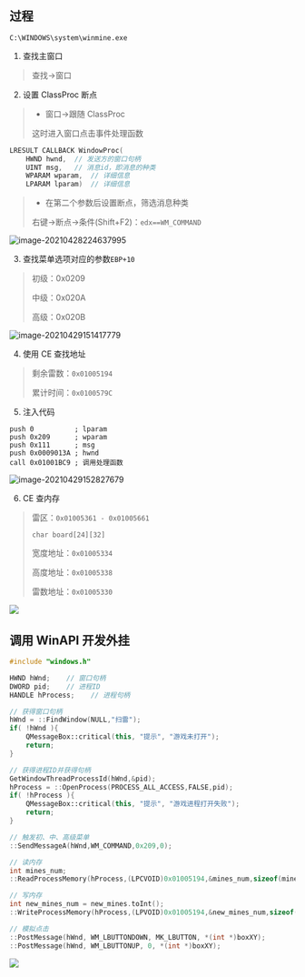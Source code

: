 <!--
title: 10-扫雷注入实例
sort:
-->

## 过程

`C:\WINDOWS\system\winmine.exe`

1. 查找主窗口

> 查找->窗口

2. 设置 ClassProc 断点

> - 窗口->跟随 ClassProc
>
> 这时进入窗口点击事件处理函数

```c
LRESULT CALLBACK WindowProc(
    HWND hwnd,	// 发送方的窗口句柄
    UINT msg,	// 消息id，即消息的种类
    WPARAM wparam,	// 详细信息
    LPARAM lparam)	// 详细信息
```

> - 在第二个参数后设置断点，筛选消息种类
>
> 右键->断点->条件(Shift+F2)：`edx==WM_COMMAND`

![image-20210428224637995](https://img-1257284600.cos.ap-beijing.myqcloud.com/2021/20210428224646.png)

3. 查找菜单选项对应的参数`EBP+10`

> 初级：0x0209
>
> 中级：0x020A
>
> 高级：0x020B

![image-20210429151417779](https://img-1257284600.cos.ap-beijing.myqcloud.com/2021/20210429151425.png)

4. 使用 CE 查找地址

> 剩余雷数：`0x01005194`
>
> 累计时间：`0x0100579C`

5. 注入代码

```assembly
push 0			; lparam
push 0x209		; wparam
push 0x111		; msg
push 0x0009013A	; hwnd
call 0x01001BC9	; 调用处理函数
```

![image-20210429152827679](https://img-1257284600.cos.ap-beijing.myqcloud.com/2021/20210429152858.png)

6. CE 查内存

> 雷区：`0x01005361 - 0x01005661`
>
> `char board[24][32]`
>
> 宽度地址：`0x01005334`
>
> 高度地址：`0x01005338`
>
> 雷数地址：`0x01005330`

![](https://img-1257284600.cos.ap-beijing.myqcloud.com/2021/20210504112952.png)

## 调用 WinAPI 开发外挂

```cpp
#include "windows.h"

HWND hWnd;    // 窗口句柄
DWORD pid;    // 进程ID
HANDLE hProcess;    // 进程句柄

// 获得窗口句柄
hWnd = ::FindWindow(NULL,"扫雷");
if( !hWnd ){
    QMessageBox::critical(this, "提示", "游戏未打开");
    return;
}

// 获得进程ID并获得句柄
GetWindowThreadProcessId(hWnd,&pid);
hProcess = ::OpenProcess(PROCESS_ALL_ACCESS,FALSE,pid);
if( !hProcess ){
    QMessageBox::critical(this, "提示", "游戏进程打开失败");
    return;
}

// 触发初、中、高级菜单
::SendMessageA(hWnd,WM_COMMAND,0x209,0);

// 读内存
int mines_num;
::ReadProcessMemory(hProcess,(LPCVOID)0x01005194,&mines_num,sizeof(mines_num),&pid);

// 写内存
int new_mines_num = new_mines.toInt();
::WriteProcessMemory(hProcess,(LPVOID)0x01005194,&new_mines_num,sizeof(new_mines_num),&pid);

// 模拟点击
::PostMessage(hWnd, WM_LBUTTONDOWN, MK_LBUTTON, *(int *)boxXY);
::PostMessage(hWnd, WM_LBUTTONUP, 0, *(int *)boxXY);
```

![](https://img-1257284600.cos.ap-beijing.myqcloud.com/2021/20210504112935.png)
